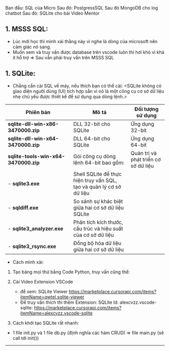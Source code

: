 Ban đầu: SQL của Micro
Sau đó: PostgressSQL 
Sau đó MongoDB cho log chatbot 
Sau đó: SQLite cho bài Video Mentor


## 1. MSSS SQL: 
- Lúc mới học thì mình xài thằng này vì nghe là dòng của microsoft nên cảm giác nó sang. 
- Muốn xem và truy vấn được database trên vscode luôn thì hơi khó vì khá ít hỗ trợ => Sau vẫn phải truy vấn trên MSSS SQL

## 1. SQLite: 
- Chẳng cần cài SQL về máy, nếu thích bạn có thể cài: 
<SQLite không có giao diện người dùng (UI) tích hợp sẵn vì nó là một công cụ cơ sở dữ liệu nhẹ chủ yếu được thiết kế để sử dụng qua dòng lệnh.>

| Phiên bản                  | Mô tả                                                                                                  | Đối tượng sử dụng                   |
|----------------------------|-------------------------------------------------------------------------------------------------------|-------------------------------------|
| **sqlite-dll-win-x86-3470000.zip**   | DLL 32-bit cho SQLite                                                                          | Ứng dụng 32-bit                     |
| **sqlite-dll-win-x64-3470000.zip**   | DLL 64-bit cho SQLite                                                                          | Ứng dụng 64-bit                     |
| **sqlite-tools-win-x64-3470000.zip** | Gói công cụ dòng lệnh 64-bit bao gồm:                                                          | Quản trị và phát triển cơ sở dữ liệu|
| - **sqlite3.exe**                     | Shell SQLite để thực hiện truy vấn SQL, tạo và quản lý cơ sở dữ liệu                          |                                     |
| - **sqldiff.exe**                     | So sánh sự khác biệt giữa hai cơ sở dữ liệu SQLite                                            |                                     |
| - **sqlite3_analyzer.exe**            | Phân tích kích thước, cấu trúc và hiệu suất của cơ sở dữ liệu                                 |                                     |
| - **sqlite3_rsync.exe**               | Đồng bộ hóa dữ liệu giữa hai cơ sở dữ liệu                                                     |                                     |
- Cách mình xài: 
1. Tạo bảng mọi thứ bằng Code Python, truy vấn cũng thế: 
2. Cài Video Extension VSCode 
	- để xem: SQLite Viewer https://marketplace.cursorapi.com/items?itemName=qwtel.sqlite-viewer
	- Để truy vấn thích thì thêm Extension: SQLite   Id: alexcvzz.vscode-sqlite: https://marketplace.cursorapi.com/items?itemName=alexcvzz.vscode-sqlite

3. Cách khởi tạo SQLite rất nhanh: 
- 1 file init.py và 1 file db.py (định nghĩa các hàm CRUD) => file main.py (sẽ call tới init())




---

